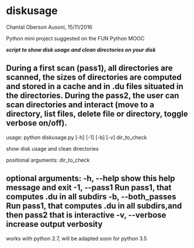 # diskusage
Chantal Oberson Ausoni, 15/11/2016

Python mini project suggested on the FUN Python MOOC

***script to show disk usage and clean directories on your disk***

During a first scan (pass1), all directories are scanned, the sizes of directories are computed and stored in a cache and in .du files situated in the directories.
During the pass2, the user can scan directories and interact (move to a directory, list files, delete file or directory, toggle verbose on/off). 
---------------------------------------------------------------------------

usage: python diskusage.py [-h] [-1] [-b] [-v] dir_to_check

show disk usage and clean directories

positional arguments:
  dir_to_check

optional arguments:
  -h, --help         show this help message and exit
  -1, --pass1        Run pass1, that computes .du in all subdirs
  -b, --both_passes  Run pass1, that computes .du in all subdirs,and then
                     pass2 that is interactive
  -v, --verbose      increase output verbosity
-------------------------------------------------------------------------

works with python 2.7, will be adapted soon for python 3.5

